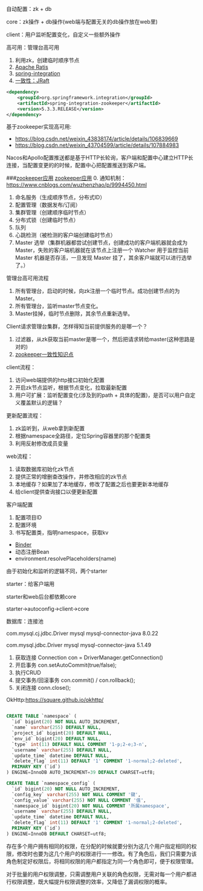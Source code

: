 自动配置：zk + db

core：zk操作 + db操作(web端与配置无关的db操作放在web里)

client：用户监听配置变化，自定义一些额外操作

高可用：管理台高可用
1. 利用zk，创建临时顺序节点
2. [Apache Ratis](https://ratis.incubator.apache.org/#gettingstarted)
3. [spring-integration](https://docs.spring.io/spring-integration/docs/current/reference/html/)
4. [一致性：JRaft](https://www.sofastack.tech/projects/sofa-jraft/jraft-user-guide/)

```xml
<dependency>
    <groupId>org.springframework.integration</groupId>
    <artifactId>spring-integration-zookeeper</artifactId>
    <version>5.3.3.RELEASE</version>
</dependency>
```
基于zookeeper实现高可用:
- https://blog.csdn.net/weixin_43838174/article/details/106839669
- https://blog.csdn.net/weixin_43704599/article/details/107884983

Nacos和Apollo配置推送都是基于HTTP长轮询，客户端和配置中心建立HTTP长连接，当配置变更的的时候，配置中心把配置推送到客户端。

###[zookeeper应用](https://zhuanlan.zhihu.com/p/59669985) [zookeeper应用](https://www.cnblogs.com/ynyhl/p/9981887.html)
0. 通知机制：https://www.cnblogs.com/wuzhenzhao/p/9994450.html
1. 命名服务（生成顺序节点，分布式ID）
2. 配置管理（数据发布/订阅）
3. 集群管理（创建顺序临时节点）
4. 分布式锁（创建临时节点）
5. 队列
6. 心跳检测（被检测的客户端创建临时节点）
7. Master 选举（集群机器都尝试创建节点，创建成功的客户端机器就会成为 Master，失败的客户端机器就在该节点上注册一个 Watcher 用于监控当前 Master 机器是否存活，一旦发现 Master 挂了，其余客户端就可以进行选举了。）

管理台高可用流程
1. 所有管理台，启动的时候，向zk注册一个临时节点。成功创建节点的为Master。
2. 所有管理台，监听master节点变化。
3. Master挂掉，临时节点删除，其余节点重新选举。

Client请求管理台集群，怎样得知当前提供服务的是哪一个？
1. 过滤器，从zk获取当前master是哪一个，然后把请求转给master(这种思路是对的)
2. [zookeeper一致性知识点](https://www.cnblogs.com/aspirant/p/9179045.html)

client流程：
1. 访问web端提供的http接口初始化配置
2. 开启zk节点监听，根据节点变化，拉取最新配置
4. 用户可扩展：监听配置变化(涉及到的path + 具体的配置)，是否可以用户自定义覆盖默认的逻辑？

更新配置流程：
1. zk监听到，从web拿到新配置
2. 根据namespace全路径，定位Spring容器里的那个配置类
3. 利用反射修改成员变量

web流程：
1. 读取数据库初始化zk节点
2. 提供正常的增删查改操作，并修改相应的zk节点
3. 本地缓存？如果加了本地缓存，修改了配置之后也要更新本地缓存
4. 给client提供查询接口以便更新配置

客户端配置
1. 配置项目ID
2. 配置环境
3. 书写配置类，指明namespace，获取kv


- [Binder](https://www.cnblogs.com/lyldelove/p/13431115.html)
- 动态注册Bean
- environment.resolvePlaceholders(name)

由于初始化和监听的逻辑不同，两个starter

starter：给客户端用

starter和web后台都依赖core

starter->autoconfig->client->core


数据库：连接池


com.mysql.cj.jdbc.Driver
<dependency>
    <groupId>mysql</groupId>
    <artifactId>mysql-connector-java</artifactId>
    <version>8.0.22</version>
</dependency>


com.mysql.jdbc.Driver
<dependency>
    <groupId>mysql</groupId>
    <artifactId>mysql-connector-java</artifactId>
    <version>5.1.49</version>
</dependency>


1. 获取连接 Connection con = DriverManager.getConnection()
2. 开启事务 con.setAutoCommit(true/false);
3. 执行CRUD
4. 提交事务/回滚事务 con.commit() / con.rollback();
5. 关闭连接 conn.close();

OkHttp:https://square.github.io/okhttp/


```sql

CREATE TABLE `namespace` (
  `id` bigint(20) NOT NULL AUTO_INCREMENT,
  `name` varchar(255) DEFAULT NULL,
  `project_id` bigint(20) DEFAULT NULL,
  `env_id` bigint(20) DEFAULT NULL,
  `type` int(11) DEFAULT NULL COMMENT '1-p;2-e;3-n',
  `username` varchar(255) DEFAULT NULL,
  `update_time` datetime DEFAULT NULL,
  `delete_flag` int(11) DEFAULT '1' COMMENT '1-normal;2-deleted',
  PRIMARY KEY (`id`)
) ENGINE=InnoDB AUTO_INCREMENT=39 DEFAULT CHARSET=utf8;

CREATE TABLE `namespace_config` (
  `id` bigint(20) NOT NULL AUTO_INCREMENT,
  `config_key` varchar(255) NOT NULL COMMENT '键',
  `config_value` varchar(255) NOT NULL COMMENT '值',
  `namespace_id` bigint(20) NOT NULL COMMENT '所属namespace',
  `username` varchar(255) DEFAULT NULL,
  `update_time` datetime DEFAULT NULL,
  `delete_flag` int(11) DEFAULT '1' COMMENT '1-normal;2-deleted',
  PRIMARY KEY (`id`)
) ENGINE=InnoDB DEFAULT CHARSET=utf8;

```
存在多个用户拥有相同的权限，在分配的时候就要分别为这几个用户指定相同的权限，修改时也要为这几个用户的权限进行一一修改。有了角色后，我们只需要为该角色制定好权限后，将相同权限的用户都指定为同一个角色即可，便于权限管理。

对于批量的用户权限调整，只需调整用户关联的角色权限，无需对每一个用户都进行权限调整，既大幅提升权限调整的效率，又降低了漏调权限的概率。

```sql

```
